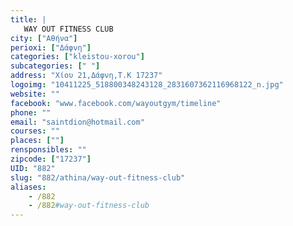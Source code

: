 ```yaml
---
title: |
   WAY OUT FITNESS CLUB
city: ["Αθήνα"]
perioxi: ["Δάφνη"]
categories: ["kleistou-xorou"]
subcategories: [" "]
address: "Χίου 21,Δάφνη,Τ.Κ 17237"
logoimg: "10411225_518800348243128_2831607362116968122_n.jpg"
website: ""
facebook: "www.facebook.com/wayoutgym/timeline"
phone: ""
email: "saintdion@hotmail.com"
courses: ""
places: [""]
rensponsibles: ""
zipcode: ["17237"]
UID: "882"
slug: "882/athina/way-out-fitness-club"
aliases:
    - /882
    - /882#way-out-fitness-club
---
```


